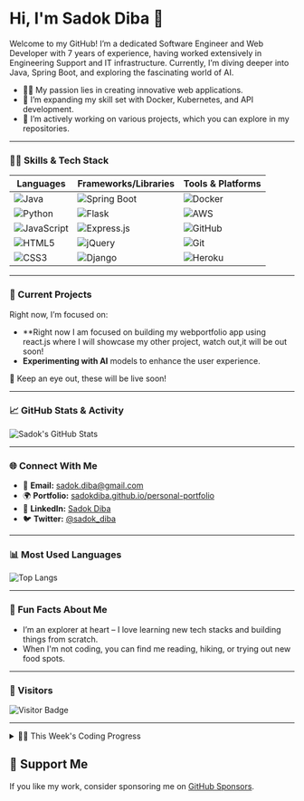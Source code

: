 # Hi, I'm Sadok Diba 👋

Welcome to my GitHub! I’m a dedicated Software Engineer and Web Developer with 7 years of experience, having worked extensively in Engineering Support and IT infrastructure. Currently, I’m diving deeper into Java, Spring Boot, and exploring the fascinating world of AI.

- 👨‍💻 My passion lies in creating innovative web applications.
- 🌱 I’m expanding my skill set with Docker, Kubernetes, and API development.
- 🔭 I’m actively working on various projects, which you can explore in my repositories.

---

### 👨‍💻 Skills & Tech Stack

| Languages         | Frameworks/Libraries  | Tools & Platforms   |
| ----------------- | --------------------- | ------------------- |
| ![Java](https://img.shields.io/badge/Java-ED8B00?style=for-the-badge&logo=java&logoColor=white) | ![Spring Boot](https://img.shields.io/badge/Spring%20Boot-6DB33F?style=for-the-badge&logo=spring&logoColor=white) | ![Docker](https://img.shields.io/badge/Docker-2CA5E0?style=for-the-badge&logo=docker&logoColor=white) |
| ![Python](https://img.shields.io/badge/Python-FFD43B?style=for-the-badge&logo=python&logoColor=darkgreen) | ![Flask](https://img.shields.io/badge/Flask-000000?style=for-the-badge&logo=flask&logoColor=white) | ![AWS](https://img.shields.io/badge/Amazon_AWS-232F3E?style=for-the-badge&logo=amazon-aws&logoColor=white) |
| ![JavaScript](https://img.shields.io/badge/JavaScript-323330?style=for-the-badge&logo=javascript&logoColor=F7DF1E) | ![Express.js](https://img.shields.io/badge/Express.js-000000?style=for-the-badge&logo=express&logoColor=white) | ![GitHub](https://img.shields.io/badge/GitHub-100000?style=for-the-badge&logo=github&logoColor=white) |
| ![HTML5](https://img.shields.io/badge/HTML5-E34F26?style=for-the-badge&logo=html5&logoColor=white) | ![jQuery](https://img.shields.io/badge/jQuery-0769AD?style=for-the-badge&logo=jquery&logoColor=white) | ![Git](https://img.shields.io/badge/GIT-E44C30?style=for-the-badge&logo=git&logoColor=white) |
| ![CSS3](https://img.shields.io/badge/CSS3-1572B6?style=for-the-badge&logo=css3&logoColor=white) | ![Django](https://img.shields.io/badge/Django-092D45?style=for-the-badge&logo=django&logoColor=white) | ![Heroku](https://img.shields.io/badge/Heroku-430098?style=for-the-badge&logo=heroku&logoColor=white) |

---

### 🚀 Current Projects

Right now, I’m focused on:

- **Right now I am focused on building my webportfolio app using react.js where I will showcase my other project, watch out,it will be out soon!
- **Experimenting with AI** models to enhance the user experience.

🚧 Keep an eye out, these will be live soon!

---

### 📈 GitHub Stats & Activity

![Sadok's GitHub Stats](https://github-readme-stats.vercel.app/api?username=sadokdiba&show_icons=true&hide_title=true&hide=prs&count_private=true&hide_rank=true&theme=radical)

---

### 🌐 Connect With Me

- 📩 **Email:** [sadok.diba@gmail.com](mailto:sadok.diba@gmail.com)
- 🌍 **Portfolio:** [sadokdiba.github.io/personal-portfolio](https://sadokdiba.github.io/personal-portfolio/)
- 🔗 **LinkedIn:** [Sadok Diba](https://www.linkedin.com/in/sadokdiba)
- 🐦 **Twitter:** [@sadok_diba](https://twitter.com/sadok_diba)

---

### 📊 Most Used Languages

![Top Langs](https://github-readme-stats.vercel.app/api/top-langs/?username=sadokdiba&layout=compact&theme=radical)

---

### 💬 Fun Facts About Me

- I’m an explorer at heart – I love learning new tech stacks and building things from scratch.
- When I'm not coding, you can find me reading, hiking, or trying out new food spots.

---

### 👀 Visitors

![Visitor Badge](https://visitor-badge.laobi.icu/badge?page_id=sadokdiba.sadokdiba)

---

<details>
  <summary>🧑‍🔬 This Week's Coding Progress</summary>

  [![Sadok's Wakatime Stats](https://github-readme-stats.vercel.app/api/wakatime?username=sadokdiba&theme=github_dark&hide_border=true)](https://wakatime.com/@sadokdiba)

</details>


## 💖 Support Me

If you like my work, consider sponsoring me on [GitHub Sponsors](https://github.com/sponsors/sadokdiba).


